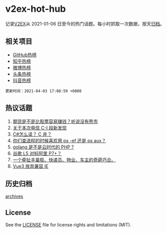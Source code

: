 # v2ex-hot-hub

 记录[V2EX](https://www.v2ex.com/)从 2021-01-06 日至今的热门话题。每小时抓取一次数据，按天[归档](archives)。
 
 ## 相关项目

- [GitHub热榜](https://github.com/lonnyzhang423/github-hot-hub)
- [知乎热榜](https://github.com/lonnyzhang423/zhihu-hot-hub)
- [微博热榜](https://github.com/lonnyzhang423/weibo-hot-hub)
- [头条热榜](https://github.com/lonnyzhang423/toutiao-hot-hub)
- [抖音热榜](https://github.com/lonnyzhang423/douyin-hot-hub)


 `更新时间：2021-04-03 17:08:59 +0800`

## 热议话题

1. [期货是不是比股票容易赚钱？听说没有熊市](https://www.v2ex.com/t/767666)
1. [关于本次电信 C-I 段新发现](https://www.v2ex.com/t/767650)
1. [C#怎么读？ C 井？](https://www.v2ex.com/t/767700)
1. [你们查进程的时候喜欢用 ps -ef 还是 ps aux？](https://www.v2ex.com/t/767746)
1. [golang 是不是云时代的 PHP ?](https://www.v2ex.com/t/767676)
1. [谷歌 L5 对标阿里 P7+？](https://www.v2ex.com/t/767713)
1. [一个牵扯丰巢柜、快递员、物业、车主的奇葩巧合。](https://www.v2ex.com/t/767741)
1. [Vue3 放弃兼容 IE](https://www.v2ex.com/t/767710)

## 历史归档

[archives](archives)

## License

See the [LICENSE](LICENSE) file for license rights and limitations (MIT).
